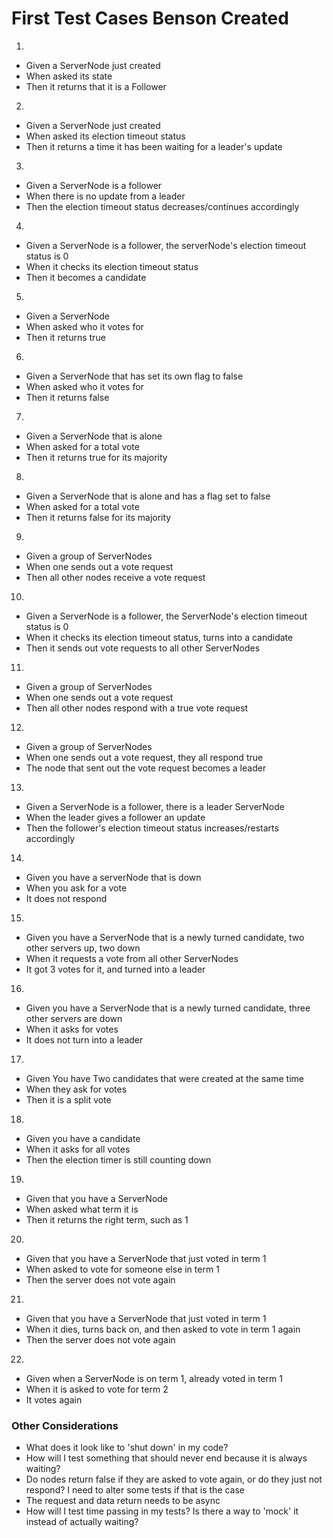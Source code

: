 # First Test Cases Benson Created

1. <br/>

- Given a ServerNode just created
- When asked its state
- Then it returns that it is a Follower

2. <br/>

- Given a ServerNode just created
- When asked its election timeout status
- Then it returns a time it has been waiting for a leader's update

3. <br/>

- Given a ServerNode is a follower
- When there is no update from a leader
- Then the election timeout status decreases/continues accordingly

4. <br/>

- Given a ServerNode is a follower, the serverNode's election timeout status is 0
- When it checks its election timeout status
- Then it becomes a candidate

5. <br/>

- Given a ServerNode
- When asked who it votes for
- Then it returns true

6. <br/>

- Given a ServerNode that has set its own flag to false
- When asked who it votes for
- Then it returns false

7. <br/>

- Given a ServerNode that is alone
- When asked for a total vote
- Then it returns true for its majority

8. <br/>

- Given a ServerNode that is alone and has a flag set to false
- When asked for a total vote
- Then it returns false for its majority

9. <br/>

- Given a group of ServerNodes
- When one sends out a vote request
- Then all other nodes receive a vote request

10. <br/>

- Given a ServerNode is a follower, the ServerNode's election timeout status is 0
- When it checks its election timeout status, turns into a candidate
- Then it sends out vote requests to all other ServerNodes

11. <br/>

- Given a group of ServerNodes
- When one sends out a vote request
- Then all other nodes respond with a true vote request

12. <br/>

- Given a group of ServerNodes
- When one sends out a vote request, they all respond true
- The node that sent out the vote request becomes a leader

13. <br/>

- Given a ServerNode is a follower, there is a leader ServerNode
- When the leader gives a follower an update
- Then the follower's election timeout status increases/restarts accordingly

14. <br/>

- Given you have a serverNode that is down
- When you ask for a vote
- It does not respond

15. <br/>

- Given you have a ServerNode that is a newly turned candidate, two other servers up, two down
- When it requests a vote from all other ServerNodes
- It got 3 votes for it, and turned into a leader

16. <br/>

- Given you have a ServerNode that is a newly turned candidate, three other servers are down
- When it asks for votes
- It does not turn into a leader

17. <br/>

- Given You have Two candidates that were created at the same time
- When they ask for votes
- Then it is a split vote

18. <br/>

- Given you have a candidate
- When it asks for all votes
- Then the election timer is still counting down

19. <br/>

- Given that you have a ServerNode
- When asked what term it is
- Then it returns the right term, such as 1

20. <br/>

- Given that you have a ServerNode that just voted in term 1
- When asked to vote for someone else in term 1
- Then the server does not vote again

21. <br/>

- Given that you have a ServerNode that just voted in term 1
- When it dies, turns back on, and then asked to vote in term 1 again
- Then the server does not vote again

22. <br/>

- Given when a ServerNode is on term 1, already voted in term 1
- When it is asked to vote for term 2
- It votes again

### Other Considerations

- What does it look like to 'shut down' in my code?
- How will I test something that should never end because it is always waiting?
- Do nodes return false if they are asked to vote again, or do they just not respond? I need to alter some tests if that is the case
- The request and data return needs to be async
- How will I test time passing in my tests? Is there a way to 'mock' it instead of actually waiting?
